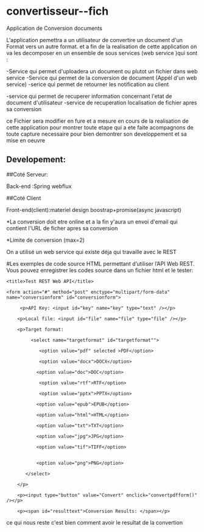# convertisseur--fich
Application de Conversion documents 

L'application pemettra a un utilisateur de convertire un document d'un Format vers un autre format. et a fin de la realisation de cette application on va les decomposer en un ensemble de sous services (web service )qui sont :

-Service qui permet d'uploadera un document ou plutot un fichier dans web service
-Service qui permet de la conversion de document (Appél d'un web service)
-serice qui permet de retourner les notification au client

-service qui permet de recuperer information concernant l'etat de document d'utilisateur
-service de recuperation localisation de fichier apres sa conversion 

ce Fichier sera modifier en fure et a mesure en cours de la realisation de cette application pour montrer toute etape qui a ete faite acompagnons de toute capture necessaire pour bien demontrer son developpement et sa mise en oeuvre 

## Developement:

##Coté Serveur: 

Back-end :Spring webflux

##Coté Client

Front-end(client):materiel design boostrap+promise(async javascript)

*La conversion doit etre online et a la fin y'aura un envoi d'email qui contient l'URL de ficher apres sa conversion

*Limite de conversion (max=2)

On a utilisé un web service qui existe déja qui travaille avec le REST 

#Les exemples de code source HTML permettant d’utiliser l’API Web REST. Vous pouvez enregistrer les codes source dans un fichier html et le tester:

<html>

<head>
    
    <title>Test REST Web API</title>

</head>

<body>
    
    <form action="#" method="post" enctype="multipart/form-data" name="conversionform" id="conversionform">
         
         <p>API Key: <input id="key" name="key" type="text" /></p>
        
        <p>Local file: <input id="file" name="file" type="file" /></p>
        
        <p>Target format:
             
             <select name="targetformat" id="targetformat"">
                
                <option value="pdf" selected >PDF</option>
                
                <option value="docx">DOCX</option>
               
               <option value="doc">DOC</option>
                
                <option value="rtf">RTF</option>
                
                <option value="pptx">PPTX</option>
               
               <option value="epub">EPUB</option>
               
               <option value="html">HTML</option>
               
               <option value="txt">TXT</option>
               
               <option value="jpg">JPG</option>
               
               <option value="tif">TIFF</option>
               
               
               <option value="png">PNG</option>
           
           </select>
        
        </p>
        
        <p><input type="button" value="Convert" onclick="convertpdfform()" /></p>
        
        <p><span id="resulttext">Conversion Results: </span></p>
    
    
   </form>


<script src="/js/jquery.js"></script>



<script src="/js/jquery.form.js"></script>



<script type="text/javascript">
 


$(document).ready(function() {
  
  });
  
 
 function showResponse(responseText, statusText, xhr, $form)  {
  
  
  resulttext.innerHTML=responseText;
  }
 
 function showError(responseText, statusText, xhr, $form)  {
  }
 
 function convertpdfform() {
   
  
 
 options = {
    
   
   success:       showResponse, 
    
   
   error:         showError,
      
    
    
    url:       "//s2.aconvert.com/convert/api-win.php",
    
    
    };
   
 
 
 $('#conversionform').ajaxForm(options);
   
  
  
  $('#conversionform').ajaxSubmit(options);
   
  
  return false;
 
 }


</script>


</body>

</html>

ce qui nous reste c'est bien comment avoir le resultat de la convertion
